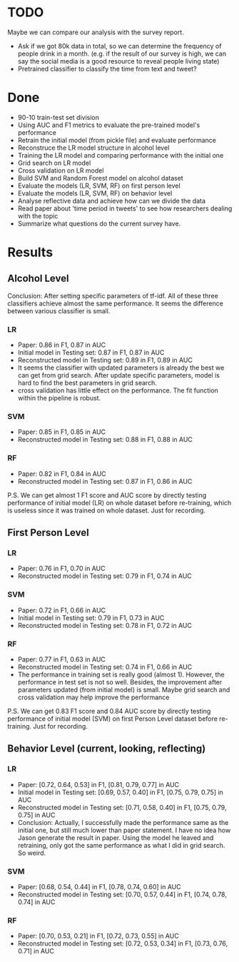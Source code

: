 # TODO

Maybe we can compare our analysis with the survey report. 
- Ask if we got 80k data in total, so we can determine the frequency of people drink in a month. (e.g. if the result of our survey is high, we can say the social media is a good resource to reveal people living state)
- Pretrained classifier to classify the time from text and tweet?


# Done
- 90-10 train-test set division
- Using AUC and F1 metrics to evaluate the pre-trained model's performance
- Retrain the initial model (from pickle file) and evaluate performance
- Reconstruce the LR model structure in alcohol level 
- Training the LR model and comparing performance with the initial one
- Grid search on LR model
- Cross validation on LR model
- Build SVM and Random Forest model on alcohol dataset
- Evaluate the models (LR, SVM, RF) on first person level
- Evaluate the models (LR, SVM, RF) on behavior level
- Analyse reflective data and achieve how can we divide the data
- Read paper about 'time period in tweets' to see how researchers dealing with the topic
- Summarize what questions do the current survey have.

# Results
## Alcohol Level
Conclusion: After setting specific parameters of tf-idf. All of these three classifiers achieve almost the same performance. It seems the difference between various classifier is small.
### LR
- Paper: 0.86 in F1, 0.87 in AUC
- Initial model in Testing set:  0.87 in F1, 0.87 in AUC
- Reconstructed model in Testing set:  0.89 in F1, 0.89 in AUC
- It seems the classifier with updated parameters is already the best we can get from grid search. After update specific parameters, model is hard to find the best parameters in grid search.
- cross validation has little effect on the performance. The fit function within the pipeline is robust.
### SVM
- Paper: 0.85 in F1, 0.85 in AUC
- Reconstructed model in Testing set:  0.88 in F1, 0.88 in AUC
### RF
- Paper: 0.82 in F1, 0.84 in AUC
- Reconstructed model in Testing set:  0.87 in F1, 0.86 in AUC

P.S. We can get almost 1 F1 score and AUC score by directly testing performance of initial model (LR) on whole dataset before re-training, which is useless since it was trained on whole dataset. Just for recording.

## First Person Level

### LR
- Paper: 0.76 in F1, 0.70 in AUC
- Reconstructed model in Testing set:  0.79 in F1, 0.74 in AUC

### SVM
- Paper: 0.72 in F1, 0.66 in AUC
- Initial model in Testing set:  0.79 in F1, 0.73 in AUC
- Reconstructed model in Testing set:  0.78 in F1, 0.72 in AUC

### RF
- Paper: 0.77 in F1, 0.63 in AUC
- Reconstructed model in Testing set:  0.74 in F1, 0.66 in AUC
- The performance in training set is really good (almost 1). However, the performance in test set is not so well. Besides, the improvement after parameters updated (from initial model) is small. Maybe grid search and cross validation may help improve the performance

P.S. We can get 0.83 F1 score and 0.84 AUC score by directly testing performance of initial model (SVM) on first Person Level dataset before re-training. Just for recording.

## Behavior Level (current, looking, reflecting)

### LR
- Paper: [0.72, 0.64, 0.53] in F1, [0.81, 0.79, 0.77] in AUC
- Initial model in Testing set:  [0.69, 0.57, 0.40] in F1, [0.75, 0.79, 0.75] in AUC
- Reconstructed model in Testing set: [0.71, 0.58, 0.40] in F1, [0.75, 0.79, 0.75] in AUC
- Conclusion: Actually, I successfully made the performance same as the initial one, but still much lower than paper statement. I have no idea how Jason generate the result in paper. Using the model he leaved and retraining, only got the same performance as what I did in grid search. So weird.

### SVM
- Paper: [0.68, 0.54, 0.44] in F1, [0.78, 0.74, 0.60] in AUC
- Reconstructed model in Testing set: [0.70, 0.57, 0.44] in F1, [0.74, 0.78, 0.74] in AUC

### RF
- Paper: [0.70, 0.53, 0.21] in F1, [0.72, 0.73, 0.55] in AUC
- Reconstructed model in Testing set: [0.72, 0.53, 0.34] in F1, [0.73, 0.76, 0.71] in AUC
